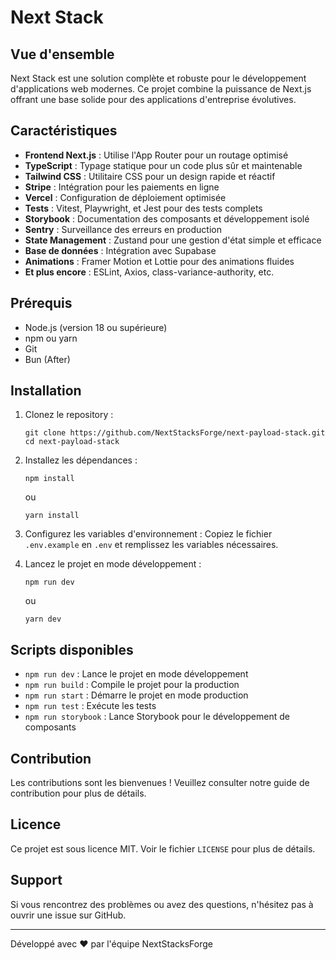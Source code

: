 # Next Stack

## Vue d'ensemble

Next Stack est une solution complète et robuste pour le développement d'applications web modernes. Ce projet combine la puissance de Next.js offrant une base solide pour des applications d'entreprise évolutives.

## Caractéristiques

- **Frontend Next.js** : Utilise l'App Router pour un routage optimisé
- **TypeScript** : Typage statique pour un code plus sûr et maintenable
- **Tailwind CSS** : Utilitaire CSS pour un design rapide et réactif
- **Stripe** : Intégration pour les paiements en ligne
- **Vercel** : Configuration de déploiement optimisée
- **Tests** : Vitest, Playwright, et Jest pour des tests complets
- **Storybook** : Documentation des composants et développement isolé
- **Sentry** : Surveillance des erreurs en production
- **State Management** : Zustand pour une gestion d'état simple et efficace
- **Base de données** : Intégration avec Supabase
- **Animations** : Framer Motion et Lottie pour des animations fluides
- **Et plus encore** : ESLint, Axios, class-variance-authority, etc.

## Prérequis

- Node.js (version 18 ou supérieure)
- npm ou yarn
- Git
- Bun (After)

## Installation

1. Clonez le repository :

   ```
   git clone https://github.com/NextStacksForge/next-payload-stack.git
   cd next-payload-stack
   ```

2. Installez les dépendances :

   ```
   npm install
   ```

   ou

   ```
   yarn install
   ```

3. Configurez les variables d'environnement :
   Copiez le fichier `.env.example` en `.env` et remplissez les variables nécessaires.

4. Lancez le projet en mode développement :
   ```
   npm run dev
   ```
   ou
   ```
   yarn dev
   ```

## Scripts disponibles

- `npm run dev` : Lance le projet en mode développement
- `npm run build` : Compile le projet pour la production
- `npm run start` : Démarre le projet en mode production
- `npm run test` : Exécute les tests
- `npm run storybook` : Lance Storybook pour le développement de composants

## Contribution

Les contributions sont les bienvenues ! Veuillez consulter notre guide de contribution pour plus de détails.

## Licence

Ce projet est sous licence MIT. Voir le fichier `LICENSE` pour plus de détails.

## Support

Si vous rencontrez des problèmes ou avez des questions, n'hésitez pas à ouvrir une issue sur GitHub.

---

Développé avec ❤️ par l'équipe NextStacksForge
